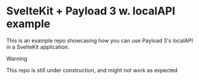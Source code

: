 # SvelteKit + Payload 3 w. localAPI example

This is an example repo showcasing how you can use Payload 3's localAPI in a SvelteKit application.

> [!WARNING]
> This repo is still under construction, and might not work as expected

<!-- ## Live sites

- [Payload CMS](https://svelte-payload-example.vercel.app/admin/login)
  - Username: `guest@example.com`
  - Password: `guestuser`
- [SvelteKit Website](https://svelte-payload-example-frontend.vercel.app/) -->
